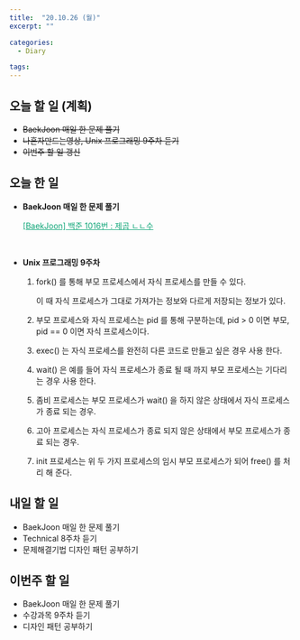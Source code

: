 ```yaml
---
title:  "20.10.26 (월)"
excerpt: ""

categories:
  - Diary

tags:
---
```


## 오늘 할 일 (계획)

- ~~BaekJoon 매일 한 문제 풀기~~
- ~~나혼자만드는영상, Unix 프로그래밍 9주차 듣기~~
- ~~이번주 할 일 갱신~~

## 오늘 한 일

- **BaekJoon 매일 한 문제 풀기**

  <a href="https://nam-ki-bok.github.io/baekjoon/Baek_NoSquare/" style="color:#0FA678">[BaekJoon] 백준 1016번 : 제곱 ㄴㄴ수</a>

  <br>

- **Unix 프로그래밍 9주차**

  1. fork() 를 통해 부모 프로세스에서 자식 프로세스를 만들 수 있다.

     이 때 자식 프로세스가 그대로 가져가는 정보와 다르게 저장되는 정보가 있다.

  2. 부모 프로세스와 자식 프로세스는 pid 를 통해 구분하는데, pid > 0 이면 부모, pid == 0 이면 자식 프로세스이다.

  3. exec() 는 자식 프로세스를 완전히 다른 코드로 만들고 싶은 경우 사용 한다.

  4. wait() 은 예를 들어 자식 프로세스가 종료 될 때 까지 부모 프로세스는 기다리는 경우 사용 한다.

  5. 좀비 프로세스는 부모 프로세스가 wait() 을 하지 않은 상태에서 자식 프로세스가 종료 되는 경우.

  6. 고아 프로세스는 자식 프로세스가 종료 되지 않은 상태에서 부모 프로세스가 종료 되는 경우.

  7. init 프로세스는 위 두 가지 프로세스의 임시 부모 프로세스가 되어 free() 를 처리 해 준다.

## 내일 할 일

- BaekJoon 매일 한 문제 풀기
- Technical 8주차 듣기
- 문제해결기법 디자인 패턴 공부하기

## 이번주 할 일

- BaekJoon 매일 한 문제 풀기
- 수강과목 9주차 듣기
- 디자인 패턴 공부하기

<br>